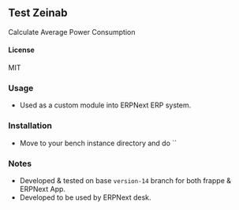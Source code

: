 ## Test Zeinab

Calculate Average Power Consumption

#### License

MIT

### Usage
* Used as a custom module into ERPNext ERP system.

### Installation
+ Move to your bench instance directory and do ``
### Notes
* Developed  & tested on base `version-14` branch for both frappe & ERPNext App.
* Developed to be used by ERPNext desk.